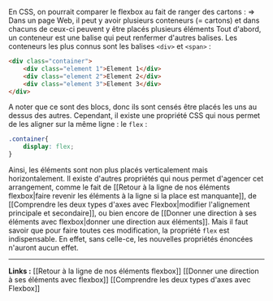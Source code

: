 En CSS, on pourrait comparer le flexbox au fait de ranger des cartons : ⇒ Dans un page Web, il peut y avoir plusieurs conteneurs (= cartons) et dans chacuns de ceux-ci peuvent y être placés plusieurs éléments
Tout d'abord, un conteneur est une balise qui peut renfermer d'autres balises. Les conteneurs les plus connus sont les balises `<div>` et `<span>` :

```html
<div class="container">
	<div class="element 1">Element 1</div>
	<div class="element 2">Element 2</div>
	<div class="element 3">Element 3</div>
</div>
```
A noter que ce sont des blocs, donc ils sont censés être placés les uns au dessus des autres. Cependant, il existe une propriété CSS qui nous permet de les aligner sur la même ligne : le `flex` :
```CSS
.container{
	display: flex;
}
```
Ainsi, les éléments sont non plus placés verticalement mais horizontalement.
Il existe d'autres propriétés qui nous permet d'agencer cet arrangement, comme le fait de [[Retour à la ligne de nos éléments flexbox|faire revenir les éléments à la ligne si la place est manquante]], de [[Comprendre les deux types d'axes avec Flexbox|modifier l'alignement principale et secondaire]], ou bien encore de [[Donner une direction à ses éléments avec flexbox|donner une direction aux éléments]]. Mais il faut savoir que pour faire toutes ces modification, la propriété `flex` est indispensable. En effet, sans celle-ce, les nouvelles propriétés énoncées n'auront aucun effet.

---
**Links :**
[[Retour à la ligne de nos éléments flexbox]]
[[Donner une direction à ses éléments avec flexbox]]
[[Comprendre les deux types d'axes avec Flexbox]]
